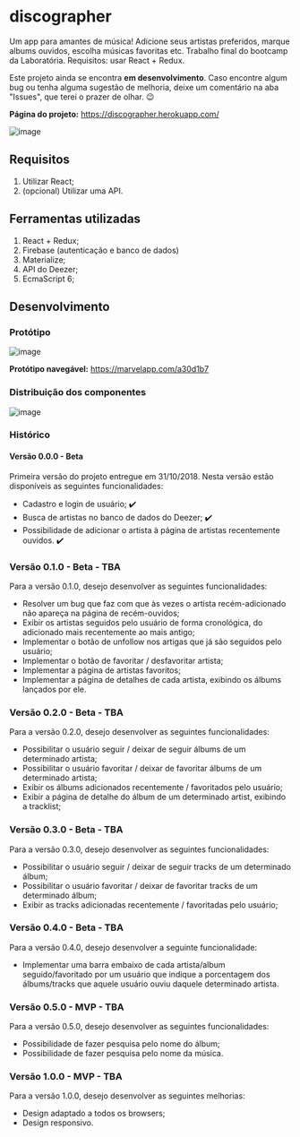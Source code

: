 # discographer

Um app para amantes de música! Adicione seus artistas preferidos, marque albums ouvidos, escolha músicas favoritas etc. Trabalho final do bootcamp da Laboratória. Requisitos: usar React + Redux.

Este projeto ainda se encontra **em desenvolvimento**. Caso encontre algum bug ou tenha alguma sugestão de melhoria, deixe um comentário na aba "Issues", que terei o prazer de olhar. :wink:

**Página do projeto:** https://discographer.herokuapp.com/ 

![image](https://user-images.githubusercontent.com/40531512/47817398-432f2080-dd34-11e8-8fea-454b712f7df3.png)

## Requisitos

1. Utilizar React;
2. (opcional) Utilizar uma API.

## Ferramentas utilizadas

1. React + Redux;
2. Firebase (autenticação e banco de dados)
3. Materialize;
4. API do Deezer;
5. EcmaScript 6;

## Desenvolvimento

### Protótipo

![image](https://user-images.githubusercontent.com/40531512/47819350-ff8ae580-dd38-11e8-8672-c38f33b5189a.png)

**Protótipo navegável:** https://marvelapp.com/a30d1b7

### Distribuição dos componentes

![image](https://user-images.githubusercontent.com/40531512/47819397-22b59500-dd39-11e8-9c90-0e9ff78256cd.png)

### Histórico

#### Versão 0.0.0 - Beta

Primeira versão do projeto entregue em 31/10/2018. Nesta versão estão disponíveis as seguintes funcionalidades:

- Cadastro e login de usuário; :heavy_check_mark:
- Busca de artistas no banco de dados do Deezer; :heavy_check_mark: 
- Possibilidade de adicionar o artista à página de artistas recentemente ouvidos. :heavy_check_mark: 

### Versão 0.1.0 - Beta - TBA

Para a versão 0.1.0, desejo desenvolver as seguintes funcionalidades:

- Resolver um bug que faz com que às vezes o artista recém-adicionado não apareça na página de recém-ouvidos;
- Exibir os artistas seguidos pelo usuário de forma cronológica, do adicionado mais recentemente ao mais antigo;
- Implementar o botão de unfollow nos artigas que já são seguidos pelo usuário;
- Implementar o botão de favoritar / desfavoritar artista;
- Implementar a página de artistas favoritos;
- Implementar a página de detalhes de cada artista, exibindo os álbums lançados por ele.

### Versão 0.2.0 - Beta - TBA

Para a versão 0.2.0, desejo desenvolver as seguintes funcionalidades:

- Possibilitar o usuário seguir / deixar de seguir álbums de um determinado artista;
- Possibilitar o usuário favoritar / deixar de favoritar álbums de um determinado artista;
- Exibir os álbums adicionados recentemente / favoritados pelo usuário;
- Exibir a página de detalhe do álbum de um determinado artist, exibindo a tracklist;

### Versão 0.3.0 - Beta - TBA

Para a versão 0.3.0, desejo desenvolver as seguintes funcionalidades:

- Possibilitar o usuário seguir / deixar de seguir tracks de um determinado álbum;
- Possibilitar o usuário favoritar / deixar de favoritar tracks de um determinado álbum;
- Exibir as tracks adicionadas recentemente / favoritadas pelo usuário;


### Versão 0.4.0 - Beta - TBA

Para a versão 0.4.0, desejo desenvolver a seguinte funcionalidade:

- Implementar uma barra embaixo de cada artista/album seguido/favoritado por um usuário que indique a porcentagem dos álbums/tracks que aquele usuário ouviu daquele determinado artista.

### Versão 0.5.0 - MVP - TBA

Para a versão 0.5.0, desejo desenvolver as seguintes funcionalidades:

- Possibilidade de fazer pesquisa pelo nome do álbum;
- Possibilidade de fazer pesquisa pelo nome da música.


### Versão 1.0.0 - MVP - TBA

Para a versão 1.0.0, desejo desenvolver as seguintes melhorias:

- Design adaptado a todos os browsers;
- Design responsivo.

